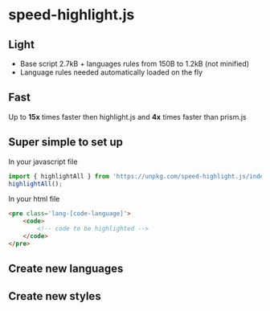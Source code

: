 # speed-highlight.js

## Light

  * Base script 2.7kB + languages rules from 150B to 1.2kB (not minified)
  * Language rules needed automatically loaded on the fly

## Fast

Up to **15x** times faster then highlight.js and **4x** times faster than prism.js

## Super simple to set up

In your javascript file
```js
import { highlightAll } from 'https://unpkg.com/speed-highlight.js/index.js'
highlightAll();
```
In your html file
```html
<pre class='lang-[code-language]'>
	<code>
		<!-- code to be highlighted -->
	</code>
</pre>
```

## Create new languages

## Create new styles
